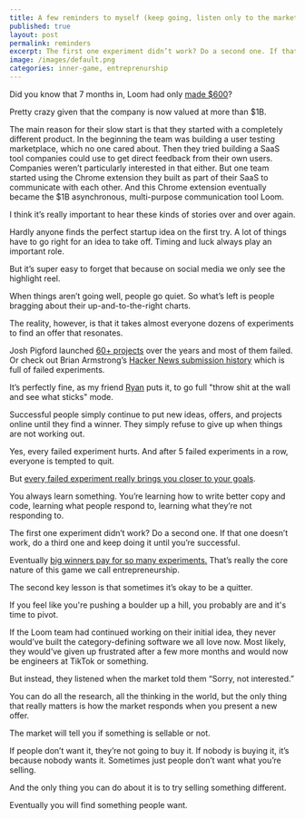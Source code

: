 ```yaml
---
title: A few reminders to myself (keep going, listen only to the market, it's okay to quit and pivot)
published: true
layout: post
permalink: reminders
excerpt: The first one experiment didn’t work? Do a second one. If that one doesn’t work, do a third one and keep doing it until you’re successful.
image: /images/default.png
categories: inner-game, entreprenurship
---
```


Did you know that 7 months in, Loom had only [made $600](https://mobile.twitter.com/_shahedk/status/1570050500736974848)?

Pretty crazy given that the company is now valued at more than $1B. 

The main reason for their slow start is that they started with a completely different product. In the beginning the team was building a user testing marketplace, which no one cared about. Then they tried building a SaaS tool companies could use to get direct feedback from their own users. Companies weren’t particularly interested in that either. But one team started using the Chrome extension they built as part of their SaaS to communicate with each other. And this Chrome extension eventually became the $1B asynchronous, multi-purpose communication tool Loom. 

I think it’s really important to hear these kinds of stories over and over again. 

Hardly anyone finds the perfect startup idea on the first try. A lot of things have to go right for an idea to take off. Timing and luck always play an important role. 

But it’s super easy to forget that because on social media we only see the highlight reel. 

When things aren’t going well, people go quiet. So what’s left is people bragging about their up-and-to-the-right charts.

The reality, however, is that it takes almost everyone dozens of experiments to find an offer that resonates. 

Josh Pigford launched [60+ projects](https://joshpigford.com/projects) over the years and most of them failed. Or check out Brian Armstrong’s [Hacker News submission history](https://news.ycombinator.com/submitted?id=barmstrong&next=5334110&n=31) which is full of failed experiments.

It’s perfectly fine, as my friend [Ryan](https://mobile.twitter.com/Ryan___Doyle) puts it, to go full "throw shit at the wall and see what sticks" mode.

Successful people simply continue to put new ideas, offers, and projects online until they find a winner. They simply refuse to give up when things are not working out.

Yes, every failed experiment hurts. And after 5 failed experiments in a row, everyone is tempted to quit. 

But [every failed experiment really brings you closer to your goals](https://jakobgreenfeld.com/hunting-failure).

You always learn something. You’re learning how to write better copy and code, learning what people respond to, learning what they’re not responding to.

The first one experiment didn’t work? Do a second one. If that one doesn’t work, do a third one and keep doing it until you’re successful.

Eventually [big winners pay for so many experiments.](https://jakobgreenfeld.com/founder-patterns#big-winners-pay-for-so-many-experiments) That’s really the core nature of this game we call entrepreneurship.

The second key lesson is that sometimes it’s okay to be a quitter.

If you feel like you're pushing a boulder up a hill, you probably are and it's time to pivot. 

If the Loom team had continued working on their initial idea, they never would’ve built the category-defining software we all love now. Most likely, they would’ve given up frustrated after a few more months and would now be engineers at TikTok or something. 

But instead, they listened when the market told them “Sorry, not interested.”

You can do all the research, all the thinking in the world, but the only thing that really matters is how the market responds when you present a new offer. 

The market will tell you if something is sellable or not. 

If people don’t want it, they’re not going to buy it. If nobody is buying it, it’s because nobody wants it. Sometimes just people don’t want what you’re selling.

And the only thing you can do about it is to try selling something different. 

Eventually you will find something people want.